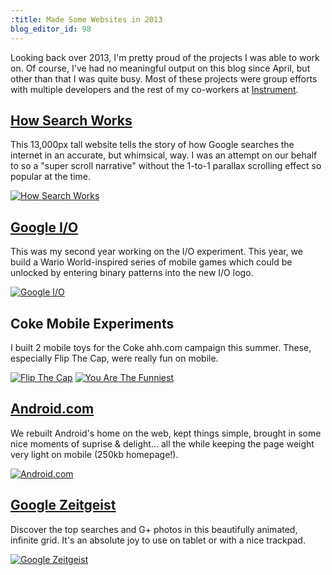 ```yaml
---
:title: Made Some Websites in 2013
blog_editor_id: 98
---
```


Looking back over 2013, I'm pretty proud of the projects I was able to work on. Of course, I've had no meaningful output on this blog since April, but other than that I was quite busy. Most of these projects were group efforts with multiple developers and the rest of my co-workers at [Instrument](http://weareinstrument.com).

## [How Search Works](http://www.google.com/insidesearch/howsearchworks/thestory/)

This 13,000px tall website tells the story of how Google searches the internet in an accurate, but whimsical, way. I was an attempt on our behalf to so a "super scroll narrative" without the 1-to-1 parallax scrolling effect so popular at the time.

[![How Search Works](/images/2013-sites/hsw.jpg)](http://www.google.com/insidesearch/howsearchworks/thestory/)

## [Google I/O](https://developers.google.com/events/io/experiment)

This was my second year working on the I/O experiment. This year, we build a Wario World-inspired series of mobile games which could be unlocked by entering binary patterns into the new I/O logo.

[![Google I/O](/images/2013-sites/io.jpg)](https://developers.google.com/events/io/experiment)

## Coke Mobile Experiments

I built 2 mobile toys for the Coke ahh.com campaign this summer. These, especially Flip The Cap, were really fun on mobile.

[![Flip The Cap](/images/2013-sites/flip.jpg)](http://www.ahhhhhhhhhhhhhhhhhhh.com) [![You Are The Funniest](/images/2013-sites/funniest.jpg)](http://www.ahhhhhhhhhhhhhhhhhhhhhh.com)

## [Android.com](http://www.android.com)

We rebuilt Android's home on the web, kept things simple, brought in some nice moments of suprise &amp; delight... all the while keeping the page weight very light on mobile (250kb homepage!).

[![Android.com](/images/2013-sites/android.jpg)](http://www.android.com)

## [Google Zeitgeist](http://www.google.com/zeitgeist)

Discover the top searches and G+ photos in this beautifully animated, infinite grid. It's an absolute joy to use on tablet or with a nice trackpad.

[![Google Zeitgeist](/images/2013-sites/zeitgeist.jpg)](http://www.google.com/zeitgeist)
